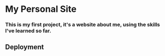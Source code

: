 # My Personal Site

### This is my first project, it's a website about me, using the skills I've learned so far.

## Deployment
